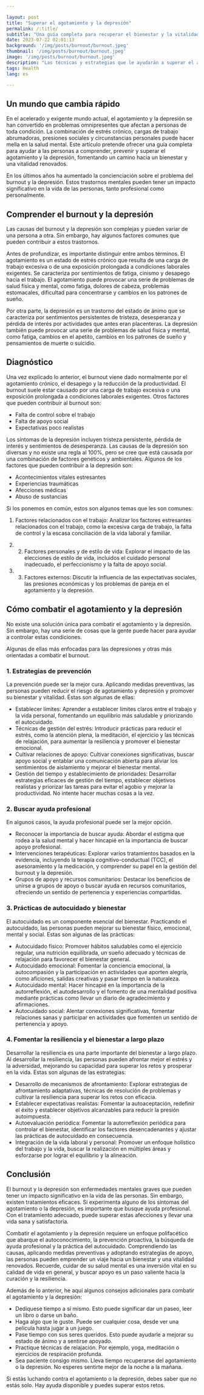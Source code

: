 ```yaml
---

layout: post 
title: "Superar el agotamiento y la depresión"
permalink: /:title/ 
subtitle: "Una guía completa para recuperar el bienestar y la vitalidad"
date: 2023-07-22 02:01:13 
background: '/img/posts/burnout/burnout.jpeg'
thumbnail: '/img/posts/burnout/burnout.jpeg'
image: '/img/posts/burnout/burnout.jpeg'
description: "Las técnicas y estrategias que le ayudarán a superar el agotamiento y la depresión y a recuperar el bienestar y la vitalidad."
tags: Health
lang: es

---
```



## Un mundo que cambia rápido

En el acelerado y exigente mundo actual, el agotamiento y la depresión se han convertido en problemas omnipresentes que afectan a personas de toda condición. La combinación de estrés crónico, cargas de trabajo abrumadoras, presiones sociales y circunstancias personales puede hacer mella en la salud mental. Este artículo pretende ofrecer una guía completa para ayudar a las personas a comprender, prevenir y superar el agotamiento y la depresión, fomentando un camino hacia un bienestar y una vitalidad renovados.

En los últimos años ha aumentado la concienciación sobre el problema del burnout y la depresión. Estos trastornos mentales pueden tener un impacto significativo en la vida de las personas, tanto profesional como personalmente.

## Comprender el burnout y la depresión

Las causas del burnout y la depresión son complejas y pueden variar de una persona a otra. Sin embargo, hay algunos factores comunes que pueden contribuir a estos trastornos.

Antes de profundizar, es importante distinguir entre ambos términos. El agotamiento es un estado de estrés crónico que resulta de una carga de trabajo excesiva o de una exposición prolongada a condiciones laborales exigentes. Se caracteriza por sentimientos de fatiga, cinismo y desapego hacia el trabajo. El agotamiento puede provocar una serie de problemas de salud física y mental, como fatiga, dolores de cabeza, problemas estomacales, dificultad para concentrarse y cambios en los patrones de sueño.

Por otra parte, la depresión es un trastorno del estado de ánimo que se caracteriza por sentimientos persistentes de tristeza, desesperanza y pérdida de interés por actividades que antes eran placenteras. La depresión también puede provocar una serie de problemas de salud física y mental, como fatiga, cambios en el apetito, cambios en los patrones de sueño y pensamientos de muerte o suicidio.

## Diagnóstico

Una vez explicado lo anterior, el burnout viene dado normalmente por el agotamiento crónico, el desapego y la reducción de la productividad. El burnout suele estar causado por una carga de trabajo excesiva o una exposición prolongada a condiciones laborales exigentes. Otros factores que pueden contribuir al burnout son:

- Falta de control sobre el trabajo
- Falta de apoyo social
- Expectativas poco realistas

Los síntomas de la depresión incluyen tristeza persistente, pérdida de interés y sentimientos de desesperanza. Las causas de la depresión son diversas y no existe una regla al 100%, pero se cree que está causada por una combinación de factores genéticos y ambientales. Algunos de los factores que pueden contribuir a la depresión son:

- Acontecimientos vitales estresantes
- Experiencias traumáticas
- Afecciones médicas
- Abuso de sustancias

Si los ponemos en común, estos son algunos temas que les son comunes:

1. Factores relacionados con el trabajo: Analizar los factores estresantes relacionados con el trabajo, como la excesiva carga de trabajo, la falta de control y la escasa conciliación de la vida laboral y familiar.

2. 2. Factores personales y de estilo de vida: Explorar el impacto de las elecciones de estilo de vida, incluidos el cuidado personal inadecuado, el perfeccionismo y la falta de apoyo social.

3. 3. Factores externos: Discutir la influencia de las expectativas sociales, las presiones económicas y los problemas de pareja en el agotamiento y la depresión.

## Cómo combatir el agotamiento y la depresión

No existe una solución única para combatir el agotamiento y la depresión. Sin embargo, hay una serie de cosas que la gente puede hacer para ayudar a controlar estas condiciones.

Algunas de ellas más enfocadas para las depresiones y otras más orientadas a combatir el burnout.


### 1. Estrategias de prevención

La prevención puede ser la mejor cura. Aplicando medidas preventivas, las personas pueden reducir el riesgo de agotamiento y depresión y promover su bienestar y vitalidad. Éstas son algunas de ellas:

- Establecer límites: Aprender a establecer límites claros entre el trabajo y la vida personal, fomentando un equilibrio más saludable y priorizando el autocuidado.
- Técnicas de gestión del estrés: Introducir prácticas para reducir el estrés, como la atención plena, la meditación, el ejercicio y las técnicas de relajación, para aumentar la resiliencia y promover el bienestar emocional.
- Cultivar relaciones de apoyo: Cultivar conexiones significativas, buscar apoyo social y entablar una comunicación abierta para aliviar los sentimientos de aislamiento y mejorar el bienestar mental.
- Gestión del tiempo y establecimiento de prioridades: Desarrollar estrategias eficaces de gestión del tiempo, establecer objetivos realistas y priorizar las tareas para evitar el agobio y mejorar la productividad. No intente hacer muchas cosas a la vez.


### 2. Buscar ayuda profesional

En algunos casos, la ayuda profesional puede ser la mejor opción.

- Reconocer la importancia de buscar ayuda: Abordar el estigma que rodea a la salud mental y hacer hincapié en la importancia de buscar apoyo profesional.
- Intervenciones terapéuticas: Explorar varios tratamientos basados en la evidencia, incluyendo la terapia cognitivo-conductual (TCC), el asesoramiento y la medicación, y comprender su papel en la gestión del burnout y la depresión.
- Grupos de apoyo y recursos comunitarios: Destacar los beneficios de unirse a grupos de apoyo o buscar ayuda en recursos comunitarios, ofreciendo un sentido de pertenencia y experiencias compartidas.


### 3. Prácticas de autocuidado y bienestar

El autocuidado es un componente esencial del bienestar. Practicando el autocuidado, las personas pueden mejorar su bienestar físico, emocional, mental y social. Estas son algunas de las prácticas:

- Autocuidado físico: Promover hábitos saludables como el ejercicio regular, una nutrición equilibrada, un sueño adecuado y técnicas de relajación para favorecer el bienestar general.
- Autocuidado emocional: Fomentar la conciencia emocional, la autocompasión y la participación en actividades que aporten alegría, como aficiones, salidas creativas y pasar tiempo en la naturaleza.
- Autocuidado mental: Hacer hincapié en la importancia de la autorreflexión, el autodesarrollo y el fomento de una mentalidad positiva mediante prácticas como llevar un diario de agradecimiento y afirmaciones.
- Autocuidado social: Alentar conexiones significativas, fomentar relaciones sanas y participar en actividades que fomenten un sentido de pertenencia y apoyo.


### 4. Fomentar la resiliencia y el bienestar a largo plazo

Desarrollar la resiliencia es una parte importante del bienestar a largo plazo. Al desarrollar la resiliencia, las personas pueden afrontar mejor el estrés y la adversidad, mejorando su capacidad para superar los retos y prosperar en la vida. Estas son algunas de las estrategias:

- Desarrollo de mecanismos de afrontamiento: Explorar estrategias de afrontamiento adaptativas, técnicas de resolución de problemas y cultivar la resiliencia para superar los retos con eficacia.
- Establecer expectativas realistas: Fomentar la autoaceptación, redefinir el éxito y establecer objetivos alcanzables para reducir la presión autoimpuesta.
- Autoevaluación periódica: Fomentar la autorreflexión periódica para controlar el bienestar, identificar los factores desencadenantes y ajustar las prácticas de autocuidado en consecuencia.
- Integración de la vida laboral y personal: Promover un enfoque holístico del trabajo y la vida, buscar la realización en múltiples áreas y esforzarse por lograr el equilibrio y la alineación.

## Conclusión

El burnout y la depresión son enfermedades mentales graves que pueden tener un impacto significativo en la vida de las personas. Sin embargo, existen tratamientos eficaces. Si experimenta alguno de los síntomas del agotamiento o la depresión, es importante que busque ayuda profesional. Con el tratamiento adecuado, puede superar estas afecciones y llevar una vida sana y satisfactoria.

Combatir el agotamiento y la depresión requiere un enfoque polifacético que abarque el autoconocimiento, la prevención proactiva, la búsqueda de ayuda profesional y la práctica del autocuidado. Comprendiendo las causas, aplicando medidas preventivas y adoptando estrategias de apoyo, las personas pueden emprender un viaje hacia un bienestar y una vitalidad renovados. Recuerde, cuidar de su salud mental es una inversión vital en su calidad de vida en general, y buscar apoyo es un paso valiente hacia la curación y la resiliencia.

Además de lo anterior, he aquí algunos consejos adicionales para combatir el agotamiento y la depresión:

- Dedíquese tiempo a sí mismo. Esto puede significar dar un paseo, leer un libro o darse un baño.
- Haga algo que le guste. Puede ser cualquier cosa, desde ver una película hasta jugar a un juego.
- Pase tiempo con sus seres queridos. Esto puede ayudarle a mejorar su estado de ánimo y a sentirse apoyado.
- Practique técnicas de relajación. Por ejemplo, yoga, meditación o ejercicios de respiración profunda.
- Sea paciente consigo mismo. Lleva tiempo recuperarse del agotamiento o la depresión. No esperes sentirte mejor de la noche a la mañana.

Si estás luchando contra el agotamiento o la depresión, debes saber que no estás solo. Hay ayuda disponible y puedes superar estos retos.